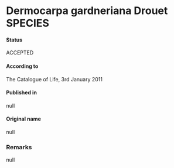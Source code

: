 # Dermocarpa gardneriana Drouet SPECIES

#### Status
ACCEPTED

#### According to
The Catalogue of Life, 3rd January 2011

#### Published in
null

#### Original name
null

### Remarks
null
